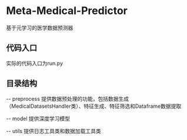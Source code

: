 # Meta-Medical-Predictor
基于元学习的医学数据预测器

## 代码入口
实际的代码入口为run.py

## 目录结构

-- preprocess 提供数据预处理的功能，包括数据生成（MedicalDatasetsHandler类）、特征生成、特征筛选和Dataframe数据提取

-- model 提供深度学习模型

-- utils 提供日志工具类和数据加载工具类